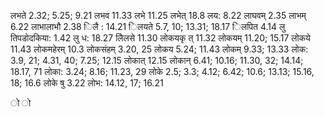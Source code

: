 लभते 2.32; 5.25; 9.21 लभव 11.33 लभे 11.25 लभेत् 18.8 लय: 8.22 लाघवम् 2.35 लाभम् 6.22 लाभालाभौ 2.38 िलै : 14.21 िलयते 5.7, 10; 13.31; 18.17 िलपित 4.14 लु तिपडोदकिया: 1.42 लु ध: 18.27 लेिलसे 11.30 लोकयकृ त् 11.32 लोकयम् 11.20; 15.17 लोकये 11.43 लोकमहेरम् 10.3 लोकसंहम् 3.20, 25 लोकय 5.24; 11.43 लोकम् 9.33; 13.33 लोक: 3.9, 21; 4.31, 40; 7.25; 12.15 लोकात् 12.15 लोकान् 6.41; 10.16; 11.30, 32; 14.14; 18.17, 71 लोका: 3.24; 8.16; 11.23, 29 लोके 2.5; 3.3; 4.12; 6.42; 10.6; 13.13; 15.16, 18; 16.6 लोके षु 3.22 लोभ: 14.12, 17; 16.21

ो ो